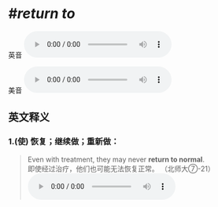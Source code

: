 # ***\#return to*** 
英音
<audio src="./media/return to1_AAC.aac" controls="controls"></audio>

美音
<audio src="./media/return to2_AAC.aac" controls="controls"></audio>



  

英文释义
---
### 1.**(使) 恢复；继续做；重新做：**  

 > Even with treatment, they may never **return to normal**.    
 > 即使经过治疗，他们也可能无法恢复正常。  （北师大⑦-21）  
<audio src="./media/P369 return6.aac" controls="controls"></audio>


